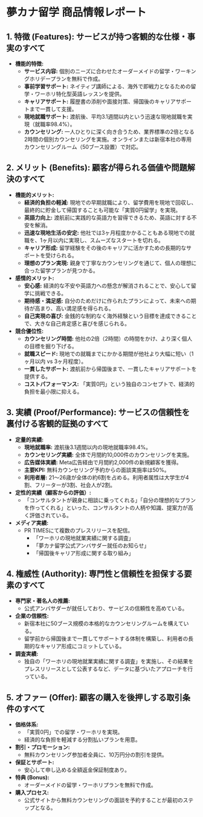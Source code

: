 # 夢カナ留学 商品情報レポート

## 1. 特徴 (Features): サービスが持つ客観的な仕様・事実のすべて

*   **機能的特徴:**
    *   **サービス内容:** 個別のニーズに合わせたオーダーメイドの留学・ワーキングホリデープランを無料で作成。
    *   **事前学習サポート:** ネイティブ講師による、海外で即戦力となるための留学・ワーホリ特化型英語レッスンを提供。
    *   **キャリアサポート:** 履歴書の添削や面接対策、帰国後のキャリアサポートまで一貫して支援。
    *   **現地就職サポート:** 渡航後、平均3.1週間以内という迅速な現地就職を実現（就職率98.4%）。
    *   **カウンセリング:** 一人ひとりに深く向き合うため、業界標準の2倍となる2時間の個別カウンセリングを実施。オンラインまたは新宿本社の専用カウンセリングルーム（50ブース設置）で対応。

## 2. メリット (Benefits): 顧客が得られる価値や問題解決のすべて

*   **機能的メリット:**
    *   **経済的負担の軽減:** 現地での早期就職により、留学費用を現地で回収し、最終的に貯金して帰国することも可能な「実質0円留学」を実現。
    *   **英語力向上:** 渡航前に実践的な英語力を習得できるため、英語に対する不安を解消。
    *   **迅速な現地生活の安定:** 他社では3ヶ月程度かかることもある現地での就職を、1ヶ月以内に実現し、スムーズなスタートを切れる。
    *   **キャリア形成:** 留学経験をその後のキャリアに活かすための長期的なサポートを受けられる。
    *   **理想のプラン実現:** 親身で丁寧なカウンセリングを通じて、個人の理想に合った留学プランが見つかる。
*   **感情的メリット:**
    *   **安心感:** 経済的な不安や英語力への懸念が解消されることで、安心して留学に挑戦できる。
    *   **期待感・満足感:** 自分のためだけに作られたプランによって、未来への期待が高まり、高い満足感を得られる。
    *   **自己実現の喜び:** 金銭的な制約なく海外経験という目標を達成できることで、大きな自己肯定感と喜びを感じられる。
*   **競合優位性:**
    *   **カウンセリング時間:** 他社の2倍（2時間）の時間をかけ、より深く個人の目標を掘り下げる。
    *   **就職スピード:** 現地での就職までにかかる期間が他社より大幅に短い（1ヶ月以内 vs 3ヶ月程度）。
    *   **一貫したサポート:** 渡航前から帰国後まで、一貫したキャリアサポートを提供する。
    *   **コストパフォーマンス:** 「実質0円」という独自のコンセプトで、経済的負担を最小限に抑える。

## 3. 実績 (Proof/Performance): サービスの信頼性を裏付ける客観的証拠のすべて

*   **定量的実績:**
    *   **現地就職率:** 渡航後3.1週間以内の現地就職率98.4%。
    *   **カウンセリング実績:** 全体で月間約10,000件のカウンセリングを実施。
    *   **広告媒体実績:** Meta広告経由で月間約2,000件の新規顧客を獲得。
    *   **主要KPI:** 無料カウンセリング予約からの面談実施率は50%。
    *   **利用者層:** 21〜26歳が全体の約6割を占める。利用者属性は大学生が4割、フリーターが3割、社会人が2割。
*   **定性的実績（顧客からの評価）:**
    *   「コンサルタントが親身に相談に乗ってくれる」「自分の理想的なプランを作ってくれる」といった、コンサルタントの人柄や知識、提案力が高く評価されている。
*   **メディア実績:**
    *   PR TIMESにて複数のプレスリリースを配信。
        *   「ワーホリの現地就業実績に関する調査」
        *   「夢カナ留学公式アンバサダー就任のお知らせ」
        *   「帰国後キャリア形成に関する取り組み」

## 4. 権威性 (Authority): 専門性と信頼性を担保する要素のすべて

*   **専門家・著名人の推薦:**
    *   公式アンバサダーが就任しており、サービスの信頼性を高めている。
*   **企業の信頼性:**
    *   新宿本社に50ブース規模の本格的なカウンセリングルームを構えている。
    *   留学前から帰国後まで一貫してサポートする体制を構築し、利用者の長期的なキャリア形成にコミットしている。
*   **調査実績:**
    *   独自の「ワーホリの現地就業実績に関する調査」を実施し、その結果をプレスリリースとして公表するなど、データに基づいたアプローチを行っている。

## 5. オファー (Offer): 顧客の購入を後押しする取引条件のすべて

*   **価格体系:**
    *   「実質0円」での留学・ワーホリを実現。
    *   経済的な負担を軽減する分割払いプランを用意。
*   **割引・プロモーション:**
    *   無料カウンセリング参加者全員に、10万円分の割引を提供。
*   **保証とサポート:**
    *   安心して申し込める全額返金保証制度あり。
*   **特典 (Bonus):**
    *   オーダーメイドの留学・ワーホリプランを無料で作成。
*   **購入プロセス:**
    *   公式サイトから無料カウンセリングの面談を予約することが最初のステップとなる。
